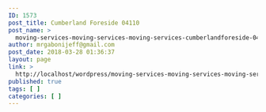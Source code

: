 ```yaml
---
ID: 1573
post_title: Cumberland Foreside 04110
post_name: >
  moving-services-moving-services-moving-services-cumberlandforeside-04110
author: mrgabonijeff@gmail.com
post_date: 2018-03-28 01:36:37
layout: page
link: >
  http://localhost/wordpress/moving-services-moving-services-moving-services-cumberlandforeside-04110/
published: true
tags: [ ]
categories: [ ]
---
```

